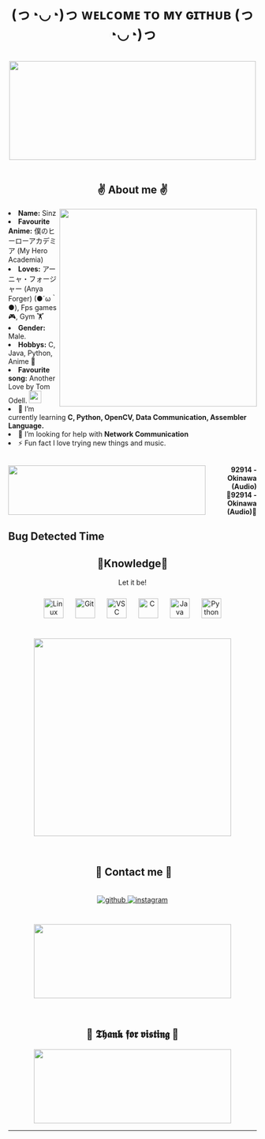 <h1 align="center">(っ◔◡◔)っ ᴡᴇʟᴄᴏᴍᴇ ᴛᴏ ᴍʏ ɢɪᴛʜᴜʙ (っ◔◡◔)っ </h1>
<body>
<br>
<div align="center">
<img src="https://c.tenor.com/eSFzJJh0T9IAAAAC/idolish7-i7.gif" width="500" height = "200">
</div>
<br>


<h2 align="center"> ✌ About me ✌ </h2>
<div>
<img src="https://c.tenor.com/OHbP43mQJh4AAAAC/free-natsuya.gifv" align="right" width="400" >
<li>
<b>Name:</b> Sinz</li>
<li>
<b>Favourite Anime:</b> 僕のヒーローアカデミア (My Hero Academia)
</li>
<li>
<b>Loves:</b> アーニャ・フォージャー (Anya Forger) (●´ω｀●), Fps games 🎮, Gym 🏋️‍
</li>
<li>
<b>Gender:</b> Male.
</li>
<li>
<b>Hobbys:</b> C, Java, Python, Anime 🐉
</li>
<li>
<b>Favourite song:</b> Another Love by Tom Odell.  <img src ="https://upload.wikimedia.org/wikipedia/commons/7/74/Spotify_App_Logo.svg" width="25px"/>
</li>

<li>🌱 I’m currently learning <b>C, Python, OpenCV, Data Communication, Assembler Language.</b>

<li>🤝 I’m looking for help with <b>Network Communication</b>

<li>⚡ Fun fact </b>I love trying new things and music.</b>
</li>


<br>

<p align="right"><a href = "https://www.youtube.com/watch?v=KzHOPckFmwc"><img src = "https://image.bugsm.co.kr/album/images/500/201479/20147936.jpg" width = "400" height="100" align = "left"/></a>
    <b>92914 - Okinawa (Audio)<br>
                  🎵92914 - Okinawa (Audio)🎵</b></p>

</div>




<h2 align=""> Bug Detected Time</h2>

<div align = "center"><h2 align="center"> 🔎Knowledge📖 </h2>
<p align = "center">Let it be! <br></p>
<p align = "center">
<img style="margin: 10px" src="https://profilinator.rishav.dev/skills-assets/linux-original.svg" alt="Linux" height="40" />  
<img style="margin: 10px" src="https://profilinator.rishav.dev/skills-assets/git-scm-icon.svg" alt="Git" height="40" />  
<img style="margin: 10px" src="https://upload.wikimedia.org/wikipedia/commons/9/9a/Visual_Studio_Code_1.35_icon.svg" alt="VSC" height="40" />  
<img style="margin: 10px" src="https://profilinator.rishav.dev/skills-assets/c-original.svg" alt="C" height="40" />  
<img style="margin: 10px" src="https://profilinator.rishav.dev/skills-assets/java-original-wordmark.svg" alt="Java" height="40" />  
<img style="margin: 10px" src="https://profilinator.rishav.dev/skills-assets/python-original.svg" alt="Python" height="40" />  
 
 <br><img src = "https://c.tenor.com/GkYhGt8XF1kAAAAC/gon-and-killua-hxh.gif" width ="400"/>
</div>



<br>

<h2 align ="center"> 📝 Contact me 📝</h2>
<br> 
<div align="center">
<a href="https://github.com/Sinz-onit" target="_blank">
<img src=https://img.shields.io/badge/github-%2324292e.svg?&style=for-the-badge&logo=github&logoColor=white alt=github style="margin-bottom: 5px;" />
</a>
<a href="https://www.instagram.com/__.dlwogh/" target="_blank">
<img src=https://img.shields.io/badge/instagram-99acee.svg?&style=for-the-badge&logo=instagram&logoColor=red alt=instagram style="margin-bottom: 10px;" />
</a>

<br><img src = "https://c.tenor.com/hd8ist3bcakAAAAd/spy-family-anya-anya-blame.gif" width = "400" height = "150"/>
</div>  


</div>  
<br>
<div>
<h2 align="center"> 💖 𝕿𝖍𝖆𝖓𝖐 𝖋𝖔𝖗 𝖛𝖎𝖘𝖙𝖎𝖓𝖌 💖</h2>
<div align="center">
<img src="https://media.tenor.com/XC6WMTebka0AAAAd/%EA%B0%90%EC%82%AC%ED%95%A9%EB%8B%88%EB%8B%A4-thank-you.gif" width = "400" height = " 150">
</div>


<hr>
